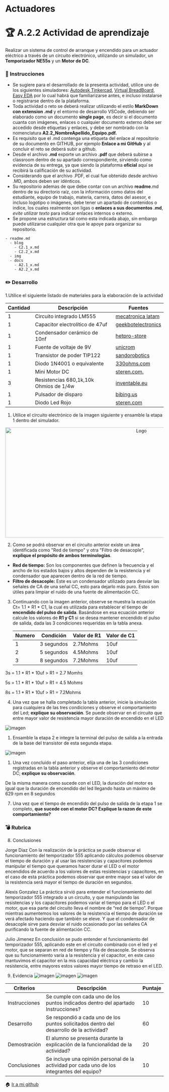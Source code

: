 # Actuadores

# :trophy: A.2.2 Actividad de aprendizaje

 Realizar un sistema de control de arranque y encendido para un actuador eléctrico a través de un circuito electrónico, utilizando un simulador, un **Temporizador NE55s** y un **Motor de DC**.


### :blue_book: Instrucciones

- Se sugiere para el desarrollado de la presenta actividad, utilice uno de los siguientes simuladores: [Autodesk Tinkercad](https://www.tinkercad.com/), [Virtual BreadBoard](http://www.virtualbreadboard.com/), [Easy EDA](https://easyeda.com/) por lo cual habrá que familiarizarse antes, e incluso instalarse o registrarse dentro de la plataforma.
- Toda actividad o reto se deberá realizar utilizando el estilo **MarkDown con extension .md** y el entorno de desarrollo VSCode, debiendo ser elaborado como un documento **single page**, es decir si el documento cuanta con imágenes, enlaces o cualquier documento externo debe ser accedido desde etiquetas y enlaces, y debe ser nombrado con la nomenclatura **A2.2_NombreApellido_Equipo.pdf.**
- Es requisito que el .md contenga una etiqueta del enlace al repositorio de su documento en GITHUB, por ejemplo **Enlace a mi GitHub** y al concluir el reto se deberá subir a github.
- Desde el archivo **.md** exporte un archivo **.pdf** que deberá subirse a classroom dentro de su apartado correspondiente, sirviendo como evidencia de su entrega, ya que siendo la plataforma **oficial** aquí se recibirá la calificación de su actividad.
- Considerando que el archivo .PDF, el cual fue obtenido desde archivo .MD, ambos deben ser idénticos.
- Su repositorio ademas de que debe contar con un archivo **readme**.md dentro de su directorio raíz, con la información como datos del estudiante, equipo de trabajo, materia, carrera, datos del asesor, e incluso logotipo o imágenes, debe tener un apartado de contenidos o indice, los cuales realmente son ligas o **enlaces a sus documentos .md**, _evite utilizar texto_ para indicar enlaces internos o externo.
- Se propone una estructura tal como esta indicada abajo, sin embargo puede utilizarse cualquier otra que le apoye para organizar su repositorio.
  
```
- readme.md
  - blog
    - C2.1_x.md
    - C2.2_x.md
  - img
  - docs
    - A2.1_x.md
    - A2.2_x.md
```
### :pencil2: Desarrollo

1.Utilice el siguiente listado de materiales para la elaboración de la actividad

| Cantidad | Descripción                            |Fuentes|
| -------- | -------------------------------------- |-------|
| 1        | Circuito integrado LM555               |[mecatronica latam](https://www.mecatronicalatam.com/es/tutoriales/electronica/componentes-electronicos/555/) |
| 1        | Capacitor electrolítico de 47uf        | [geekbotelectronics](http://www.geekbotelectronics.com/producto/capacitor-electrolitico-50-v/)|
| 1        | Condensador cerámico de 10nf           | [hetpro-store](https://hetpro-store.com/TUTORIALES/capacitor/)|
| 1        | Fuente de voltaje de 9V                |[unicrom](https://unicrom.com/fuente-de-voltaje-5-y-9-vdc/) |
| 1        | Transistor de poder TIP122             |[sandorobotics](https://sandorobotics.com/producto/tip122/) |
| 1        | Diodo 1N4001 o equivalente             | [330ohms.com](https://www.330ohms.com/products/diodo-rectificador-1n4001)|
| 1        | Mini Motor DC                          | [steren.com.](https://www.steren.com.mx/mini-motor-de-corriente-directa.html)|
| 3        | Resistencias 680,1k,10k Ohmios de 1/4w | [inventable.eu](https://www.inventable.eu/2015/07/24/potencia-resistencias-comunes/)|
| 1        | Pulsador de disparo                    | [bibing.us](http://bibing.us.es/proyectos/abreproy/4768/fichero/02_MEMORIA%252F02_MEMORIA04.pdf)|
| 1        | Diodo Led Rojo                         | [steren.com](https://www.steren.com.mx/led-ultrabrillante-de-5-mm-color-rojo.html)|

1. Utilice el circuito electrónico de la imagen siguiente y ensamble la etapa 1 dentro del simulador.

<p align="center">
    <img alt="Logo" src="IMG/C2.x_CircuitoNe555MotorDC.png" width=850 height=350>
</p>

2. Como se podrá observar en el circuito anterior existe un área identificada como "Red de tiempo" y otra "Filtro de desacople", **explique el propósito de ambos terminologías**.
- **Red de tiempo:** Son los componentes que definen la frecuencia y el ancho de los estados bajos y altos dependen de la resistencia y el condensador que aparecen dentro de la red de tiempo.
- **Filtro de desacople:** Este es un condensador utilizado para desviar las señales de CA de una señal CC, esto para dejarlo más puro. Estos son útiles para limpiar el ruido de una fuente de alimentación CC.
3. Continuando con la imagen anterior, observe se muestra la ecuación Ct= 1.1 * R1 * C1, la cual es utilizada para establecer el tiempo de **encendido del pulso de salida**. Basándose en esa ecuación anterior calcule los valores de **R1 y C1** si se desea mantener encendido el pulso de salida, dada las 3 condiciones requeridas en la tabla anexa.

    | Numero | Condición  | Valor de R1 | Valor de C1 |
    | ------ | ---------- | ----------- | ----------- |
    | 1      | 3 segundos |    2.7Mohms         |     10uf        |
    | 2      | 5 segundos |    4.5Mohms         |     10uf       |
    | 3      | 8 segundos |    7.2Mohms         |     10uf       |

3s = 1.1 * R1 * 10uf > R1 = 2.7 Momhs

5s = 1.1 * R1 * 10uf > R1 = 4.5 Mohms

8s = 1.1 * R1 * 10uf > R1 = 7.2Mohms

4. Una vez que se halla completado la tabla anterior, inicie la simulación para cualquiera de las tres condiciones y observe el comportamiento del Led;  **explique su observación**.
Se puede observar en el circuito que entre mayor valor de resistencia mayor duración de encendido en el LED

![imagen](IMG/A2.2_Etapa1.png)

1. Ensamble la etapa 2 e integre la terminal del pulso de salida a la entrada de la base del transistor de esta segunda etapa.

![imagen](/IMG/A2.2_Etapa1.PNG)

1. Una vez concluido el paso anterior, elija una de las 3 condiciones registradas en la tabla anterior y observe el comportamiento del motor DC; **explique su observación**.

De la misma manera como sucede con el LED, la duración del motor es igual que la duración de encendido del led llegando hasta un máximo de 629 rpm en 8 segundos

7. Una vez que el tiempo de encendido del pulso de salida de la etapa 1 se completo, **que sucede con el motor DC? Explique la razon de este comportamiento?**
### :bomb: Rubrica

8. Conclusiones

Jorge Diaz
Con la realización de la práctica se puede observar el funcionamiento del temporizador 555 aplicando cálculos podemos observar el tiempo de duración y al usar las resistencias y capacitores podemos manipular el tiempo que queramos hacer durar el LED o el motor encendidos de acuerdo a los valores de estas resistencias y capacitores, en el caso de esta práctica podemos observar que entre mayor sea el valor de la resistencia será mayor el tiempo de duración en segundos. 

Alexis Gonzalez
La práctica sirvió para entender el funcionamiento del temporizador 555 integrado a un circuito, y que manipulando las resistencias y los capacitores podemos variar el tiempo para el LED o el motor, que esa parte del circuito lleva el nombre de “red de tiempo”. Porque mientras aumentemos los valores de la resistencia el tiempo de duración se verá afectado haciendo que también se eleve. Y que el condensador de desacople sirve para desviar el ruido ocasionado por las señales CA purificando la fuente de alimentación CC.

Julio Jimenez
En conclusión se pudo entender el funcionamiento del temporizador 555, aplicando este en el circuito combinado con el led y el motor, que se separan en red de tiempo y fila de desacople. Se observa que su funcionamiento varía a la resistencia y el capacitor, en este caso mantuvimos el capacitor en la mis capacidad eléctrica y cambio la resistencia, entre mayores estos valores mayor tiempo de retraso en el LED.

9. Evidencia
![imagen](IMG/A2.2_EvidenciaJulio.png)
![imagen](IMG/A2.2_EvidenciaJorge.png)
![imagen](IMG/A2.2_EvidenciaAlexis.png)

| Criterios     | Descripción                                                                                  | Puntaje |
| ------------- | -------------------------------------------------------------------------------------------- | ------- |
| Instrucciones | Se cumple con cada uno de los puntos indicados dentro del apartado Instrucciones?            | 10      |
| Desarrollo    | Se respondió a cada uno de los puntos solicitados dentro del desarrollo de la actividad?     | 60      |
| Demostración  | El alumno se presenta durante la explicación de la funcionalidad de la actividad?            | 20      |
| Conclusiones  | Se incluye una opinión personal de la actividad  por cada uno de los integrantes del equipo? | 10      |


:house: [Ir a mi github]()



